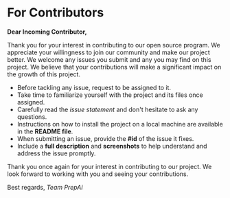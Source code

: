 # For Contributors

**Dear Incoming Contributor,**

Thank you for your interest in contributing to our open source program. We appreciate your willingness to join our community and make our project better. We welcome any issues you submit and any you may find on this project. We believe that your contributions will make a significant impact on the growth of this project.

* Before tackling any issue, request to be assigned to it.
* Take time to familiarize yourself with the project and its files once assigned.
* Carefully read the *issue statement* and don't hesitate to ask any questions.
* Instructions on how to install the project on a local machine are available in the **README file**.
* When submitting an issue, provide the **#id** of the issue it fixes.
* Include a **full description** and **screenshots** to help understand and address the issue promptly.

Thank you once again for your interest in contributing to our project. We look forward to working with you and seeing your contributions.

Best regards,
*Team PrepAi*
